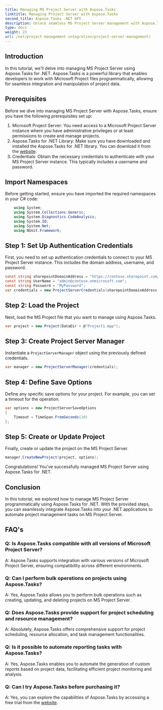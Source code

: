 ```yaml
---
title: Managing MS Project Server with Aspose.Tasks
linktitle: Managing Project Server with Aspose.Tasks
second_title: Aspose.Tasks .NET API
description: Unlock seamless MS Project Server management with Aspose.Tasks for .NET. Automate project tasks effortlessly.
type: docs
weight: 23
url: /net/project-management-integration/project-server-management/
---
```

## Introduction
In this tutorial, we'll delve into managing MS Project Server using Aspose.Tasks for .NET. Aspose.Tasks is a powerful library that enables developers to work with Microsoft Project files programmatically, allowing for seamless integration and manipulation of project data.
## Prerequisites
Before we dive into managing MS Project Server with Aspose.Tasks, ensure you have the following prerequisites set up:
1. Microsoft Project Server: You need access to a Microsoft Project Server instance where you have administrative privileges or at least permissions to create and manage projects.
2. Aspose.Tasks for .NET Library: Make sure you have downloaded and installed the Aspose.Tasks for .NET library. You can download it from the [website](https://releases.aspose.com/tasks/net/).
3. Credentials: Obtain the necessary credentials to authenticate with your MS Project Server instance. This typically includes a username and password.
## Import Namespaces
Before getting started, ensure you have imported the required namespaces in your C# code:
```csharp
    using System;
    using System.Collections.Generic;
    using System.Diagnostics.CodeAnalysis;
    using System.IO;
    using System.Net;
    using NUnit.Framework;
```
## Step 1: Set Up Authentication Credentials
First, you need to set up authentication credentials to connect to your MS Project Server instance. This includes the domain address, username, and password.
```csharp
const string sharepointDomainAddress = "https://contoso.sharepoint.com/sites/pwa";
const string UserName = "admin@contoso.onmicrosoft.com";
const string Password = "MyPassword";
var credentials = new ProjectServerCredentials(sharepointDomainAddress, UserName, Password);
```
## Step 2: Load the Project
Next, load the MS Project file that you want to manage using Aspose.Tasks.
```csharp
var project = new Project(DataDir + @"Project1.mpp");
```
## Step 3: Create Project Server Manager
Instantiate a `ProjectServerManager` object using the previously defined credentials.
```csharp
var manager = new ProjectServerManager(credentials);
```
## Step 4: Define Save Options
Define any specific save options for your project. For example, you can set a timeout for the operation.
```csharp
var options = new ProjectServerSaveOptions
{
    Timeout = TimeSpan.FromSeconds(10)
};
```
## Step 5: Create or Update Project
Finally, create or update the project on the MS Project Server.
```csharp
manager.CreateNewProject(project, options);
```
Congratulations! You've successfully managed MS Project Server using Aspose.Tasks for .NET.

## Conclusion
In this tutorial, we explored how to manage MS Project Server programmatically using Aspose.Tasks for .NET. With the provided steps, you can seamlessly integrate Aspose.Tasks into your .NET applications to automate project management tasks on MS Project Server.
## FAQ's
### Q: Is Aspose.Tasks compatible with all versions of Microsoft Project Server?
A: Aspose.Tasks supports integration with various versions of Microsoft Project Server, ensuring compatibility across different environments.
### Q: Can I perform bulk operations on projects using Aspose.Tasks?
A: Yes, Aspose.Tasks allows you to perform bulk operations such as creating, updating, and deleting projects on MS Project Server.
### Q: Does Aspose.Tasks provide support for project scheduling and resource management?
A: Absolutely, Aspose.Tasks offers comprehensive support for project scheduling, resource allocation, and task management functionalities.
### Q: Is it possible to automate reporting tasks with Aspose.Tasks?
A: Yes, Aspose.Tasks enables you to automate the generation of custom reports based on project data, facilitating efficient project monitoring and analysis.
### Q: Can I try Aspose.Tasks before purchasing it?
A: Yes, you can explore the capabilities of Aspose.Tasks by accessing a free trial from the [website](https://purchase.aspose.com/temporary-license/).
